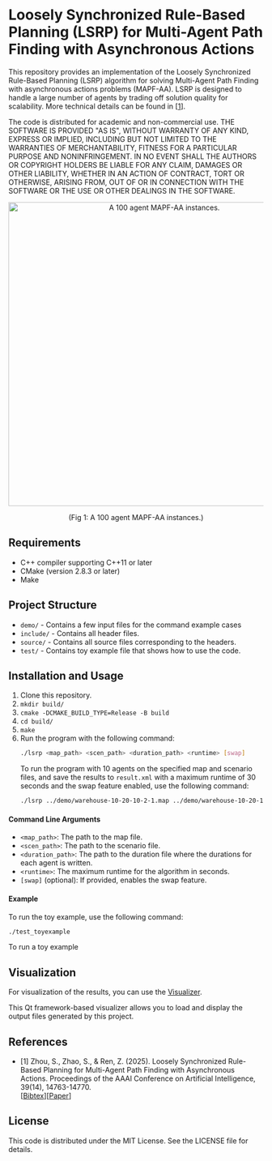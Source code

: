 # Loosely Synchronized Rule-Based Planning (LSRP) for Multi-Agent Path Finding with Asynchronous Actions

This repository provides an implementation of the Loosely Synchronized Rule-Based Planning (LSRP) algorithm for solving Multi-Agent Path Finding with asynchronous actions  problems  (MAPF-AA). LSRP is designed to handle a large number of agents by trading off solution quality for scalability. More technical details can be found in [[1](https://arxiv.org/pdf/2412.11678)].

The code is distributed for academic and non-commercial use. THE SOFTWARE IS PROVIDED "AS IS", WITHOUT WARRANTY OF ANY KIND, EXPRESS OR IMPLIED, INCLUDING BUT NOT LIMITED TO THE WARRANTIES OF MERCHANTABILITY, FITNESS FOR A PARTICULAR PURPOSE AND NONINFRINGEMENT. IN NO EVENT SHALL THE AUTHORS OR COPYRIGHT HOLDERS BE LIABLE FOR ANY CLAIM, DAMAGES OR OTHER LIABILITY, WHETHER IN AN ACTION OF CONTRACT, TORT OR OTHERWISE, ARISING FROM, OUT OF OR IN CONNECTION WITH THE SOFTWARE OR THE USE OR OTHER DEALINGS IN THE SOFTWARE.

<p align="center">
    <img src="https://github.com/rap-lab-org/public_LSRP/blob/main/demo/agent_onehundred.gif" width="600" alt="A 100 agent MAPF-AA instances.">
    <p align="center">(Fig 1: A 100 agent MAPF-AA instances.)</p>
</p>






## Requirements

* C++ compiler supporting C++11 or later
* CMake (version 2.8.3 or later)
* Make

## Project Structure

* `demo/` - Contains a few input files for the command example cases
* `include/` - Contains all header files.
* `source/` - Contains all source files corresponding to the headers.
* `test/` - Contains toy example file that shows how to use the code.


## Installation and Usage

1. Clone this repository.
2. `mkdir build/`
3. `cmake -DCMAKE_BUILD_TYPE=Release -B build`
3. `cd build/`
4. `make`
5. Run the program with the following command:
   ```sh
   ./lsrp <map_path> <scen_path> <duration_path> <runtime> [swap]
    ```
   To run the program with 10 agents on the specified map and scenario files, and save the results to `result.xml` with a maximum runtime of 30 seconds and the swap feature enabled, use the following command:
   ```sh
   ./lsrp ../demo/warehouse-10-20-10-2-1.map ../demo/warehouse-10-20-10-2-1-random-1.scen ../demo/duration.txt 30 swap
   ```
    

#### Command Line Arguments
- `<map_path>`: The path to the map file.
- `<scen_path>`: The path to the scenario file.
- `<duration_path>`: The path to the duration file where the durations for each agent is written.
- `<runtime>`: The maximum runtime for the algorithm in seconds.
- `[swap]` (optional): If provided, enables the swap feature.

#### Example 
To run the toy example, use the following command:
```sh
./test_toyexample
```

To run a toy example

## Visualization

For visualization of the results, you can use the [Visualizer](https://github.com/ShuaiZhou302/Continuous-MAPF_visualizer).

This Qt framework-based visualizer allows you to load and display the output files generated by this project.


## References

* [1] Zhou, S., Zhao, S., & Ren, Z. (2025). Loosely Synchronized Rule-Based Planning for Multi-Agent Path Finding with Asynchronous Actions. Proceedings of the AAAI Conference on Artificial Intelligence, 39(14), 14763-14770.\
  [[Bibtex](https://shuaizhou302.github.io/publication/zhou-2024-looselysynchronizedrulebasedplanning/cite.bib)][[Paper](https://doi.org/10.1609/aaai.v39i14.33618)]
## License

This code is distributed under the MIT License. See the LICENSE file for details.


